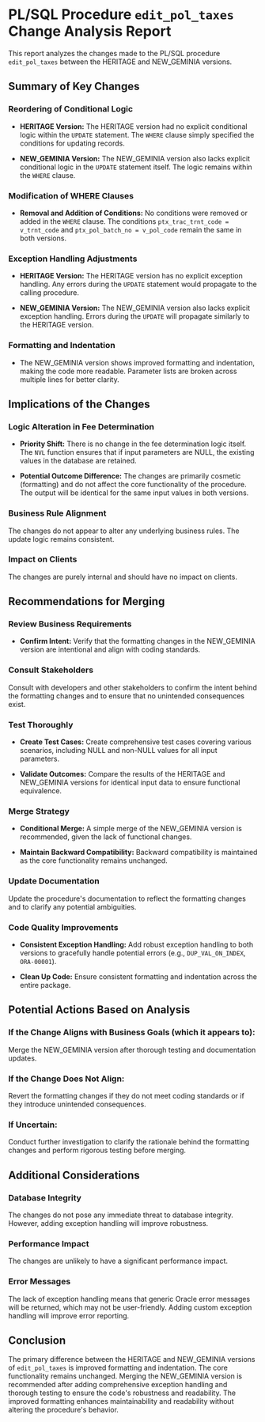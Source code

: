 # PL/SQL Procedure `edit_pol_taxes` Change Analysis Report

This report analyzes the changes made to the PL/SQL procedure `edit_pol_taxes` between the HERITAGE and NEW_GEMINIA versions.

## Summary of Key Changes

### Reordering of Conditional Logic

* **HERITAGE Version:** The HERITAGE version had no explicit conditional logic within the `UPDATE` statement.  The `WHERE` clause simply specified the conditions for updating records.

* **NEW_GEMINIA Version:** The NEW_GEMINIA version also lacks explicit conditional logic in the `UPDATE` statement itself. The logic remains within the `WHERE` clause.

### Modification of WHERE Clauses

* **Removal and Addition of Conditions:** No conditions were removed or added in the `WHERE` clause. The conditions `ptx_trac_trnt_code = v_trnt_code` and `ptx_pol_batch_no = v_pol_code` remain the same in both versions.

### Exception Handling Adjustments

* **HERITAGE Version:** The HERITAGE version has no explicit exception handling.  Any errors during the `UPDATE` statement would propagate to the calling procedure.

* **NEW_GEMINIA Version:** The NEW_GEMINIA version also lacks explicit exception handling.  Errors during the `UPDATE` will propagate similarly to the HERITAGE version.

### Formatting and Indentation

* The NEW_GEMINIA version shows improved formatting and indentation, making the code more readable.  Parameter lists are broken across multiple lines for better clarity.


## Implications of the Changes

### Logic Alteration in Fee Determination

* **Priority Shift:** There is no change in the fee determination logic itself.  The `NVL` function ensures that if input parameters are NULL, the existing values in the database are retained.

* **Potential Outcome Difference:** The changes are primarily cosmetic (formatting) and do not affect the core functionality of the procedure.  The output will be identical for the same input values in both versions.

### Business Rule Alignment

The changes do not appear to alter any underlying business rules. The update logic remains consistent.

### Impact on Clients

The changes are purely internal and should have no impact on clients.


## Recommendations for Merging

### Review Business Requirements

* **Confirm Intent:** Verify that the formatting changes in the NEW_GEMINIA version are intentional and align with coding standards.

### Consult Stakeholders

Consult with developers and other stakeholders to confirm the intent behind the formatting changes and to ensure that no unintended consequences exist.

### Test Thoroughly

* **Create Test Cases:** Create comprehensive test cases covering various scenarios, including NULL and non-NULL values for all input parameters.

* **Validate Outcomes:**  Compare the results of the HERITAGE and NEW_GEMINIA versions for identical input data to ensure functional equivalence.

### Merge Strategy

* **Conditional Merge:** A simple merge of the NEW_GEMINIA version is recommended, given the lack of functional changes.

* **Maintain Backward Compatibility:**  Backward compatibility is maintained as the core functionality remains unchanged.

### Update Documentation

Update the procedure's documentation to reflect the formatting changes and to clarify any potential ambiguities.

### Code Quality Improvements

* **Consistent Exception Handling:**  Add robust exception handling to both versions to gracefully handle potential errors (e.g., `DUP_VAL_ON_INDEX`, `ORA-00001`).

* **Clean Up Code:**  Ensure consistent formatting and indentation across the entire package.


## Potential Actions Based on Analysis

### If the Change Aligns with Business Goals (which it appears to):

Merge the NEW_GEMINIA version after thorough testing and documentation updates.

### If the Change Does Not Align:

Revert the formatting changes if they do not meet coding standards or if they introduce unintended consequences.

### If Uncertain:

Conduct further investigation to clarify the rationale behind the formatting changes and perform rigorous testing before merging.


## Additional Considerations

### Database Integrity

The changes do not pose any immediate threat to database integrity. However, adding exception handling will improve robustness.

### Performance Impact

The changes are unlikely to have a significant performance impact.

### Error Messages

The lack of exception handling means that generic Oracle error messages will be returned, which may not be user-friendly.  Adding custom exception handling will improve error reporting.


## Conclusion

The primary difference between the HERITAGE and NEW_GEMINIA versions of `edit_pol_taxes` is improved formatting and indentation.  The core functionality remains unchanged.  Merging the NEW_GEMINIA version is recommended after adding comprehensive exception handling and thorough testing to ensure the code's robustness and readability.  The improved formatting enhances maintainability and readability without altering the procedure's behavior.

